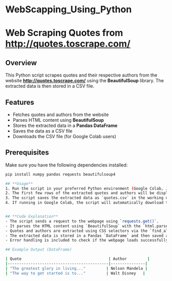 # WebScapping_Using_Python
# Web Scraping Quotes from http://quotes.toscrape.com/

## Overview
This Python script scrapes quotes and their respective authors from the website **http://quotes.toscrape.com/** using the **BeautifulSoup** library. The extracted data is then stored in a CSV file.

## Features
- Fetches quotes and authors from the website
- Parses HTML content using **BeautifulSoup**
- Stores the extracted data in a **Pandas DataFrame**
- Saves the data as a CSV file
- Downloads the CSV file (for Google Colab users)

## Prerequisites
Make sure you have the following dependencies installed:
```bash
pip install numpy pandas requests beautifulsoup4

## **Usage**
1. Run the script in your preferred Python environment (Google Colab, Jupyter Notebook, or local machine).
2. The first few rows of the extracted quotes and authors will be displayed in the console.
3. The script saves the extracted data as `quotes.csv` in the working directory.
4. If running in Google Colab, the script will automatically download the CSV file.


## **Code Explanation**
- The script sends a request to the webpage using `requests.get()`.
- It parses the HTML content using `BeautifulSoup` with the `html.parser`.
- Quotes and authors are extracted using CSS selectors via the `find_all` method.
- The extracted data is stored in a Pandas `DataFrame` and then saved as a CSV file.
- Error handling is included to check if the webpage loads successfully.

## Example Output (DataFrame)

| Quote                                      | Author         |
|--------------------------------------------|---------------|
| "The greatest glory in living..."         | Nelson Mandela |
| "The way to get started is to..."         | Walt Disney   |


